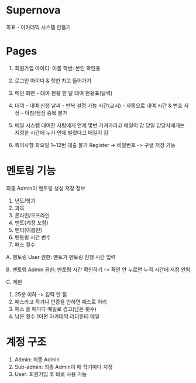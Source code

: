 # Supernova

목표 - 아카데믹 시스템 만들기

# Pages

1. 회원가입
   아이디: 이름
   학번: 본인 확인용

2. 로그인
   아이디 & 학번 치고 들어가기

3. 메인 화면 - 대여 현황
   한 달 대여 현황표(달력)

4. 대여 - 대여 신청
   날짜 - 반복 설정 가능
   시간(교시) - 자동으로 대여 시간 & 번호 지정 - 아침/점심 중복 불가

5. 메일 시스템
   대여한 사람에게 언제 몇번 가져가라고 메일이 감
   당일 담당자에게는 지정한 시간에 누가 언제 빌렸다고 메일이 감

6. 특이사항
   화요일 1~12번 대출 불가
Register -> 비밀번호 -> 구글 저장 가능

# 멘토링 기능
최종 Admin이 멘토링 생성
저장 정보
1. 년도/학기
2. 과목
3. 온라인/오프라인
4. 멘토(계정 포함)
5. 멘티(이름만)
6. 멘토링 시간 변수
7. 패스 횟수

A. 멘토링 User 권한: 멘토가 멘토링 진행 시간 입력

B. 멘토링 Admin 권한: 멘토링 시간 확인하기 -> 확인 안 누르면 누적 시간에 저장 안됨

C. 제한
1. 25분 이하 -> 입력 안 됨
2. 패스라고 적거나 인증을 안하면 패스로 처리
3. 패스 쓸 때마다 메일로 경고(남은 횟수)
4. 남은 횟수 1이면 아카데믹 리더한테 메일

# 계정 구조
1. Admin: 최종 Admin
2. Sub-admin: 최종 Admin이 매 학기마다 지정
3. User: 회원가입 후 바로 사용 가능
